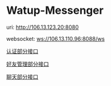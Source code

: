 # Watup-Messenger


uri: <http://106.13.123.20:8080>

websocket: <ws://106.13.110.96:8088/ws>

[认证部分接口](oauth-server/README.md)

[好友管理部分接口](friendmanaging/README.md)

[聊天部分接口](messaging/README.md)

